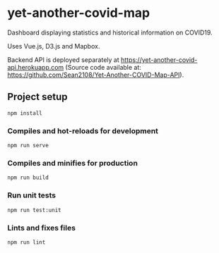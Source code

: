 # yet-another-covid-map

Dashboard displaying statistics and historical information on COVID19.

Uses Vue.js, D3.js and Mapbox.

Backend API is deployed separately at https://yet-another-covid-api.herokuapp.com (Source code available at: https://github.com/Sean2108/Yet-Another-COVID-Map-API).

## Project setup

```
npm install
```

### Compiles and hot-reloads for development

```
npm run serve
```

### Compiles and minifies for production

```
npm run build
```

### Run unit tests

```
npm run test:unit
```

### Lints and fixes files

```
npm run lint
```
